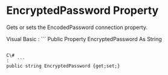 <!-- loio3c131ae76c5f1014a213f5ea305b7ba5 -->

# EncryptedPassword Property

Gets or sets the EncodedPassword connection property.



Visual Basic
:   ```
Public Property EncryptedPassword As String
```

C\#
:   ```
public string EncryptedPassword {get;set;}
```

